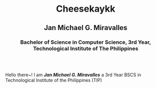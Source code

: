 <center><h1>Cheesekaykk</h1>
<h2>Jan Michael G. Miravalles</h2>
<h3>Bachelor of Science in Computer Science, 3rd Year, Technological Institute of The Philippines</h3>
</center>
<br>
<br>
<p>Hello there~! I am <em><b>Jan Michael G. Miravalles</b></em> a 3rd Year BSCS in Technological Institute of the Philippines (TIP)</p>
